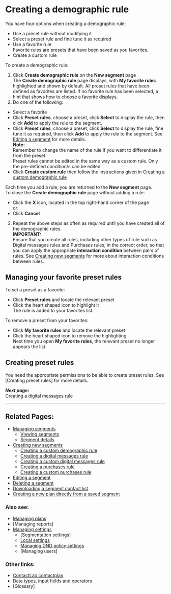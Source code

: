 # Creating a demographic rule

You have four options when creating a demographic rule:

- Use a preset rule without modifying it  
- Select a preset rule and fine tune it as required  
- Use a favorite rule  
  Favorite rules are presets that have been saved as you favorites.
- Create a custom rule  

To create a demographic rule:  

1. Click **Create demographic rule** on the **New segment** page  
  The **Create demographic rule** page displays, with **My favorite rules** highlighted and shown by default. All preset rules that have been defined as favorites are listed. If no favorite rule has been selected, a hint that shows how to choose a favorite displays.  
2. Do one of the following:  
  - Select a favorite  
  - Click **Preset rules**, choose a preset, click **Select** to display the rule, then click **Add** to apply the rule to the segment.  
  - Click **Preset rules**, choose a preset, click **Select** to display the rule, fine tune it as required, then click **Add** to apply the rule to the segment. See [Editing a segment](EditingSegment.md) for more details.  
  **Note:**  
  Remember to change the name of the rule if you want to differentiate it from the preset.  
  Preset rules cannot be edited in the same way as a custom rule. Only the pre-defined condition/s can be edited.  
  - Click **Create custom rule** then follow the instructions given in [Creating a custom demographic rule](CreatingCustomDemographicRule.md)  
  
  Each time you add a rule, you are returned to the **New segment** page.  
  To close the **Create demographic rule** page without adding a rule:  
  - Click the **X** icon, located in the top right-hand corner of the page  
   or:  
  - Click **Cancel**  
  
3. Repeat the above steps as often as required until you have created all of the demographic rules.  
  **IMPORTANT:**  
  Ensure that you create all rules, including other types of rule such as Digital messages rules and Purchases rules, in the correct order, so that you can apply the appropriate **interaction condition** between pairs of rules. See [Creating new segments](CreatingNewSegments.md) for more about interaction conditions between rules.  

## Managing your favorite preset rules  

To set a preset as a favorite:

- Click **Preset rules** and locate the relevant preset  
- Click the heart shaped icon to highlight it  
  The rule is added to your favorites list.  

To remove a preset from your favorites:  

- Click **My favorite rules** and locate the relevant preset  
- Click the heart shaped icon to remove the highlighting  
  Next time you open **My favorite rules**, the relevant preset no longer appears the list.  

## Creating preset rules  

You need the appropriate permissions to be able to create preset rules. See [Creating preset rules] for more details.  

***Next page:***  
[Creating a digital messages rule](CreatingDigitalMessagesRule.md)  

----------

## Related Pages:  

- [Managing segments](ManagingSegments.md)  
  - [Viewing segments](ViewingSegments.md)  
  - [Segment details](SegmentDetails.md)  
- [Creating new segments](CreatingNewSegments.md)  
  - [Creating a custom demographic rule](CreatingCustomDemographicRule.md)  
  - [Creating a digital messages rule](CreatingDigitalMessagesRule.md)  
  - [Creating a custom digital messages rule](CreatingCustomDigitalMessagesRule.md)  
  - [Creating a purchases rule](CreatingPurchasesRule.md)  
  - [Creating a custom purchases rule](CreatingCustomPurchasesRule.md)  
- [Editing a segment](EditingSegment.md)  
- [Deleting a segment](DeletingSegment.md)  
- [Downloading a segment contact list](DownloadingSegmentContactList.md)  
- [Creating a new plan directly from a saved segment](CreatingPlanFromSegment.md)  

### Also see:  

- [Managing plans](ManagingPlans.md)  
- [Managing reports]  
- [Managing settings](ManagingSettings.md)  
  - [Segmentation settings]  
  - [Local settings](LocalSettings.md)  
  - [Managing DND policy settings](ManagingDND.md)  
  - [Managing users]  

### Other links:  

- [ContactLab contactplan](Home.md)  
- [Data types, input fields and operators](InputBoxOperators.md)  
- [Glossary]  
